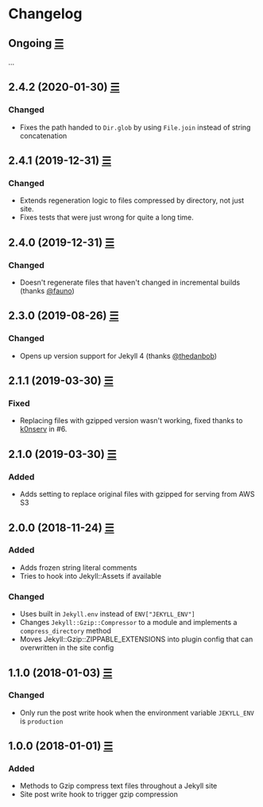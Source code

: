# Changelog

## Ongoing [☰](https://github.com/philnash/jekyll-gzip/compare/v2.4.1...master)

...

## 2.4.2 (2020-01-30) [☰](https://github.com/philnash/jekyll-gzip/compare/v2.4.1...v2.4.2)

### Changed

- Fixes the path handed to `Dir.glob` by using `File.join` instead of string concatenation


## 2.4.1 (2019-12-31) [☰](https://github.com/philnash/jekyll-gzip/compare/v2.4.0...v2.4.1)

### Changed

- Extends regeneration logic to files compressed by directory, not just site.
- Fixes tests that were just wrong for quite a long time.

## 2.4.0 (2019-12-31) [☰](https://github.com/philnash/jekyll-gzip/compare/v2.3.0...v2.4.0)

### Changed

- Doesn't regenerate files that haven't changed in incremental builds (thanks [@fauno](https://github.com/fauno))

## 2.3.0 (2019-08-26) [☰](https://github.com/philnash/jekyll-gzip/compare/v2.1.1...v2.3.0)

### Changed

- Opens up version support for Jekyll 4 (thanks [@thedanbob](https://github.com/thedanbob))

## 2.1.1 (2019-03-30) [☰](https://github.com/philnash/jekyll-gzip/compare/v2.1.0...v2.1.1)

### Fixed

- Replacing files with gzipped version wasn't working, fixed thanks to [k0nserv](https://github.com/k0nserv) in #6.

## 2.1.0 (2019-03-30) [☰](https://github.com/philnash/jekyll-gzip/compare/v2.0.0...v2.1.0)

### Added

- Adds setting to replace original files with gzipped for serving from AWS S3

## 2.0.0 (2018-11-24) [☰](https://github.com/philnash/jekyll-gzip/compare/v1.1.0...v2.0.0)

### Added

- Adds frozen string literal comments
- Tries to hook into Jekyll::Assets if available

### Changed

- Uses built in `Jekyll.env` instead of `ENV["JEKYLL_ENV"]`
- Changes `Jekyll::Gzip::Compressor` to a module and implements a `compress_directory` method
- Moves Jekyll::Gzip::ZIPPABLE_EXTENSIONS into plugin config that can overwritten in the site config

## 1.1.0 (2018-01-03) [☰](https://github.com/philnash/jekyll-gzip/compare/v1.0.0...v1.1.0)

### Changed

- Only run the post write hook when the environment variable `JEKYLL_ENV` is `production`

## 1.0.0 (2018-01-01) [☰](https://github.com/philnash/jekyll-gzip/commits/v1.0.0)

### Added

- Methods to Gzip compress text files throughout a Jekyll site
- Site post write hook to trigger gzip compression
